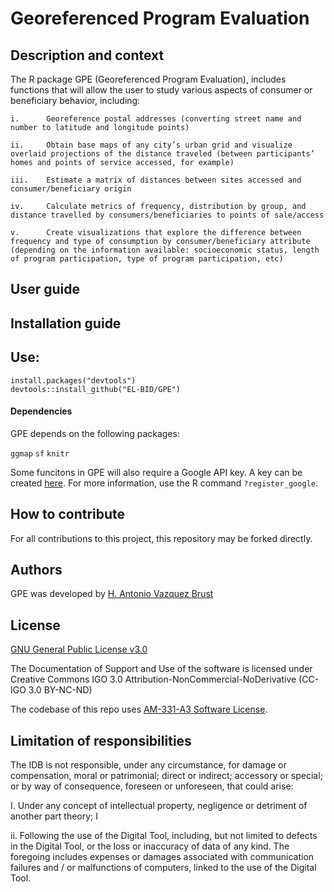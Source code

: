 # Georeferenced Program Evaluation

## Description and context

The R package GPE (Georeferenced Program Evaluation), includes functions that will allow the user to study various aspects of consumer or beneficiary behavior, including:

    i.      Georeference postal addresses (converting street name and number to latitude and longitude points)

    ii.	    Obtain base maps of any city’s urban grid and visualize overlaid projections of the distance traveled (between participants’ homes and points of service accessed, for example)

    iii.	Estimate a matrix of distances between sites accessed and consumer/beneficiary origin

    iv.	    Calculate metrics of frequency, distribution by group, and distance travelled by consumers/beneficiaries to points of sale/access
    
    v.	    Create visualizations that explore the difference between frequency and type of consumption by consumer/beneficiary attribute (depending on the information available: socioeconomic status, length of program participation, type of program participation, etc)



## User guide

## Installation guide

Use:
-----------
    install.packages("devtools")
    devtools::install_github("EL-BID/GPE")


#### Dependencies

GPE depends on the following packages:

`ggmap`
`sf`
`knitr`

Some funcitons in GPE will also require a Google API key. A key can be created [here](https://cloud.google.com/maps-platform/).  For more information, use the R command `?register_google`. 

## How to contribute
For all contributions to this project, this repository may be forked directly.

## Authors

GPE was developed by [H. Antonio Vazquez Brust](https://ar.linkedin.com/in/avazquez)


## License
[GNU General Public License v3.0](https://github.com/EL-BID/GPE/blob/master/LICENSE)

The Documentation of Support and Use of the software is licensed under Creative Commons IGO 3.0 Attribution-NonCommercial-NoDerivative (CC-IGO 3.0 BY-NC-ND)

The codebase of this repo uses [AM-331-A3 Software License](https://github.com/IDB-HUD/Housing_Deficit/blob/master/LICENSE.md).


## Limitation of responsibilities
The IDB is not responsible, under any circumstance, for damage or compensation, moral or patrimonial; direct or indirect; accessory or special; or by way of consequence, foreseen or unforeseen, that could arise:

I. Under any concept of intellectual property, negligence or detriment of another part theory; I

ii. Following the use of the Digital Tool, including, but not limited to defects in the Digital Tool, or the loss or inaccuracy of data of any kind. The foregoing includes expenses or damages associated with communication failures and / or malfunctions of computers, linked to the use of the Digital Tool.
